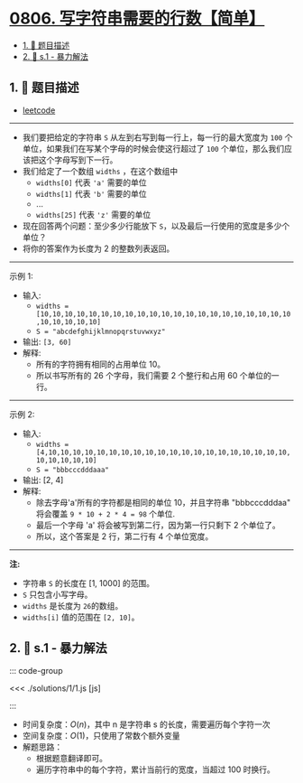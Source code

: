 # [0806. 写字符串需要的行数【简单】](https://github.com/tnotesjs/TNotes.leetcode/tree/main/notes/0806.%20%E5%86%99%E5%AD%97%E7%AC%A6%E4%B8%B2%E9%9C%80%E8%A6%81%E7%9A%84%E8%A1%8C%E6%95%B0%E3%80%90%E7%AE%80%E5%8D%95%E3%80%91)

<!-- region:toc -->

- [1. 📝 题目描述](#1--题目描述)
- [2. 🎯 s.1 - 暴力解法](#2--s1---暴力解法)

<!-- endregion:toc -->

## 1. 📝 题目描述

- [leetcode](https://leetcode.cn/problems/number-of-lines-to-write-string/)

---

- 我们要把给定的字符串 `S` 从左到右写到每一行上，每一行的最大宽度为 `100` 个单位，如果我们在写某个字母的时候会使这行超过了 `100` 个单位，那么我们应该把这个字母写到下一行。
- 我们给定了一个数组 `widths` ，在这个数组中
  - `widths[0]` 代表 `'a'` 需要的单位
  - `widths[1]` 代表 `'b'` 需要的单位
  - ...
  - `widths[25]` 代表 `'z'` 需要的单位
- 现在回答两个问题：至少多少行能放下 `S`，以及最后一行使用的宽度是多少个单位？
- 将你的答案作为长度为 2 的整数列表返回。

---

示例 1:

- 输入:
  - `widths = [10,10,10,10,10,10,10,10,10,10,10,10,10,10,10,10,10,10,10,10,10,10,10,10,10,10]`
  - `S = "abcdefghijklmnopqrstuvwxyz"`
- 输出: `[3, 60]`
- 解释:
  - 所有的字符拥有相同的占用单位 10。
  - 所以书写所有的 26 个字母，我们需要 2 个整行和占用 60 个单位的一行。

---

示例 2:

- 输入:
  - `widths = [4,10,10,10,10,10,10,10,10,10,10,10,10,10,10,10,10,10,10,10,10,10,10,10,10,10]`
  - `S = "bbbcccdddaaa"`
- 输出: [2, 4]
- 解释:
  - 除去字母'a'所有的字符都是相同的单位 10，并且字符串 "bbbcccdddaa" 将会覆盖 `9 * 10 + 2 * 4 = 98` 个单位.
  - 最后一个字母 'a' 将会被写到第二行，因为第一行只剩下 2 个单位了。
  - 所以，这个答案是 2 行，第二行有 4 个单位宽度。

---

**注:**

- 字符串 `S` 的长度在 [1, 1000] 的范围。
- `S` 只包含小写字母。
- `widths` 是长度为 `26`的数组。
- `widths[i]` 值的范围在 `[2, 10]`。

## 2. 🎯 s.1 - 暴力解法

::: code-group

<<< ./solutions/1/1.js [js]

:::

- 时间复杂度：$O(n)$，其中 n 是字符串 s 的长度，需要遍历每个字符一次
- 空间复杂度：$O(1)$，只使用了常数个额外变量
- 解题思路：
  - 根据题意翻译即可。
  - 遍历字符串中的每个字符，累计当前行的宽度，当超过 100 时换行。

